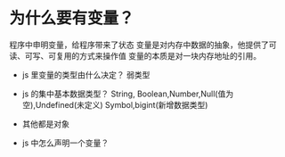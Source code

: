 # 为什么要有变量？

程序中申明变量，给程序带来了状态
变量是对内存中数据的抽象，他提供了可读、可写、可复用的方式来操作值
变量的本质是对一块内存地址的引用。

- js 里变量的类型由什么决定？
  弱类型
- js 的集中基本数据类型？
  String, Boolean,Number,Null(值为空),Undefined(未定义)
  Symbol,bigint(新增数据类型)
- 其他都是对象

- js 中怎么声明一个变量？
